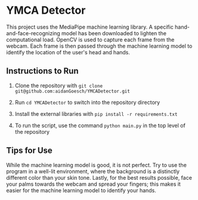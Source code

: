# YMCA Detector
This project uses the MediaPipe machine learning library. A specific hand-and-face-recognizing model has been downloaded to lighten the computational load. OpenCV is used to capture each frame from the webcam. Each frame is then passed through the machine learning model to identify the location of the user's head and hands. 

## Instructions to Run 
1. Clone the repository with `git clone git@github.com:aidanGoesch/YMCADetector.git`

2. Run `cd YMCADetector` to switch into the repository directory

3. Install the external libraries with `pip install -r requirements.txt`

4. To run the script, use the command `python main.py` in the top level of the repository 


## Tips for Use
While the machine learning model is good, it is not perfect. Try to use the program in a well-lit environment, where the background is a distinctly different color than your skin tone. Lastly, for the best results possible, face your palms towards the webcam and spread your fingers; this makes it easier for the machine learning model to identify your hands.
